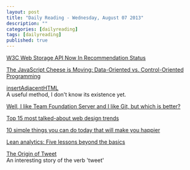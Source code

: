 ```yaml
---
layout: post
title: "Daily Reading - Wednesday, August 07 2013"
description: ""
categories: [dailyreading]
tags: [dailyreading]
published: true
---
```


[W3C Web Storage API Now In Recommendation Status](http://blog.programmableweb.com/2013/08/06/w3c-web-storage-api-now-in-recommendation-status/)

[The JavaScript Cheese is Moving: Data-Oriented vs. Control-Oriented Programming](http://weblogs.asp.net/dwahlin/archive/2013/08/05/The-JavaScript-Cheese-is-Moving_3A00_-Data_2D00_Oriented-vs.-Control_2D00_Oriented-Programming.aspx)  

[insertAdjacentHTML](https://hacks.mozilla.org/2011/11/insertadjacenthtml-enables-faster-html-snippet-injection/)  
A useful method, I don't know its existence yet.

[Well, I like Team Foundation Server and I like Git, but which is better?](http://blogs.msdn.com/b/visualstudiouk/archive/2013/08/05/well-i-like-team-foundation-server-and-i-like-git-but-which-is-better.aspx)

[Top 15 most talked-about web design trends](http://designirvana.com/popular-web-design-trends-to-watch-for/)

[10 simple things you can do today that will make you happier ](http://t.co/5Ok652jrFV)

[Lean analytics: Five lessons beyond the basics](http://www.slideshare.net/Leananalytics/lean-analytics-five-lessons-beyond-the-basics-august-6-2013-webinar-abridged)

[The Origin of Tweet](http://furbo.org/2013/06/28/the-origin-of-tweet/)  
An interesting story of the verb 'tweet'